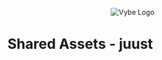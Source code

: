 <p align="center">
	  <img src="https://github.com/VybeCreations/Vybe/blob/staging/juust/old_logo.png" alt="Vybe Logo" />
</p>

# Shared Assets - juust